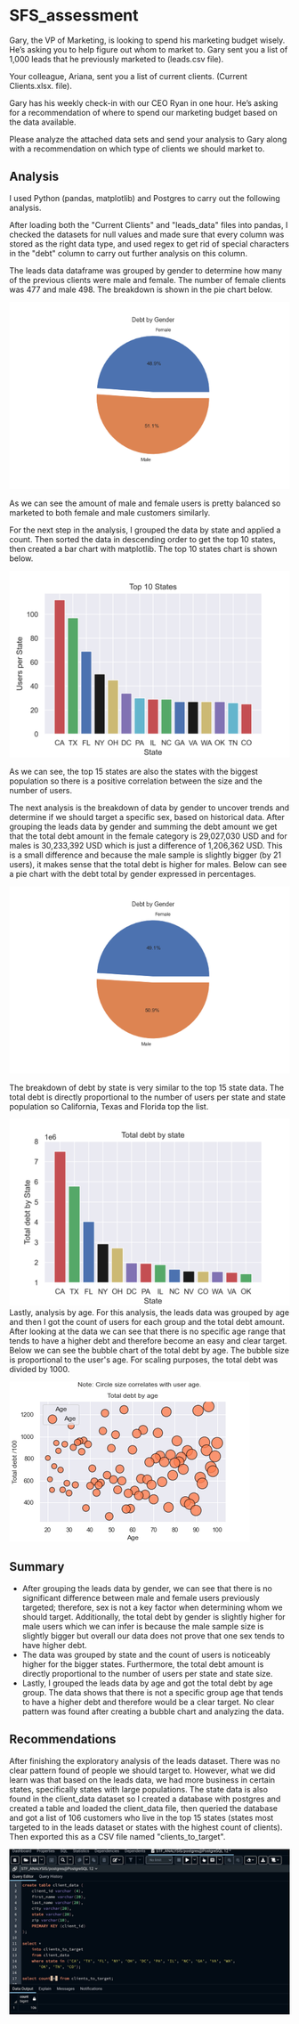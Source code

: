 
# SFS_assessment

Gary, the VP of Marketing, is looking to spend his marketing budget wisely. He’s asking you to help figure out whom to market to. Gary sent you a list of 1,000 leads that he previously marketed to (leads.csv file).

Your colleague, Ariana, sent you a list of current clients. (Current Clients.xlsx. file).

Gary has his weekly check-in with our CEO Ryan in one hour. He’s asking for a recommendation of where to spend our marketing budget based on the data available.

Please analyze the attached data sets and send your analysis to Gary along with a recommendation on which type of clients we should market to.

## Analysis

I used Python (pandas, matplotlib) and Postgres to carry out the following analysis.

After loading both the "Current Clients" and "leads_data" files into pandas, I checked the datasets for null values and made sure that every column was stored as the right data type, and used regex to get rid of special characters in the "debt" column to carry out further analysis on this column.

The leads data dataframe was grouped by gender to determine how many of the previous clients were male and female. The number of female clients was 477 and male 498. The breakdown is shown in the pie chart below. 

![gender pie char](analysis/figures/DataByGenderPieChart.png)

As we can see the amount of male and female users is pretty balanced so marketed to both female and male customers similarly. 

For the next step in the analysis, I grouped the data by state and applied a count. Then sorted the data in descending order to get the top 10 states, then created a bar chart with matplotlib. The top 10 states chart is shown below. 

![Top 15 states](analysis/figures/Top15states.png)

As we can see, the top 15 states are also the states with the biggest population so there is a positive correlation between the size and the number of users. 

The next analysis is the breakdown of data by gender to uncover trends and determine if we should target a specific sex, based on historical data. After grouping the leads data by gender and summing the debt amount we get that the total debt amount in the female category is 29,027,030 USD and for males is 30,233,392 USD which is just a difference of 1,206,362 USD. This is a small difference and because the male sample is slightly bigger (by 21 users), it makes sense that the total debt is higher for males. Below can see a pie chart with the 
debt total by gender expressed in percentages.

![debt by gender](analysis/figures/DebtByGenderPieChart.png)

The breakdown of debt by state is very similar to the top 15 state data. The total debt is directly proportional to the number of users per state and state population so California, Texas and Florida top the list. 

![total debt by state](analysis/figures/totaldebtbystatess.png)
Lastly, analysis by age. For this analysis, the leads data was grouped by age and then I got the count of users for each group and the total debt amount. After looking at the data we can see that there is no specific age range that tends to have a higher debt and therefore become an easy and clear target. Below we can see the bubble chart of the total debt by age. The bubble size is proportional to the user's age. For scaling purposes, the total debt was divided by 1000.

![debt by age](analysis/figures/debtbyagee.png)
## Summary 

* After grouping the leads data by gender, we can see that there is no significant difference between male and female users previously targeted; therefore, sex is not a key factor when determining whom we should target. Additionally, the total debt by gender is slightly higher for male users which we can infer is because the male sample size is slightly bigger but overall our data does not prove that one sex tends to have higher debt. 
* The data was grouped by state and the count of users is noticeably higher for the bigger states. Furthermore, the total debt amount is directly proportional to the number of users per state and state size. 
* Lastly, I grouped the leads data by age and got the total debt by age group. The data shows that there is not a specific group age that tends to have a higher debt and therefore would be a clear target. No clear pattern was found after creating a bubble chart and analyzing the data. 

## Recommendations

After finishing the exploratory analysis of the leads dataset. There was no clear pattern found of people we should target to. However, what we did learn was that based on the leads data, we had more business in certain states, specifically states with large populations. The state data is also found in the client_data dataset so I created a database with postgres and created a table and loaded the client_data file, then queried the database and got a list of 106 customers who live in the top 15 states (states most targeted to in the leads dataset or states with the highest count of clients). Then exported this as a CSV file named "clients_to_target". 

![postgres](analysis/figures/postgres.png)

